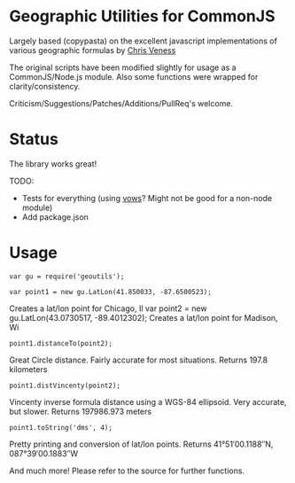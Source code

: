 # Geographic Utilities for CommonJS
Largely based (copypasta) on the excellent javascript implementations of various geographic formulas by [Chris Veness](http://www.movable-type.co.uk/scripts/)

The original scripts have been modified slightly for usage as a CommonJS/Node.js module.  Also some functions were wrapped for clarity/consistency.

Criticism/Suggestions/Patches/Additions/PullReq's welcome.

# Status
The library works great!

TODO:

* Tests for everything (using [vows](http://vowsjs.org/)?  Might not be good for a non-node module)
* Add package.json

# Usage
	var gu = require('geoutils');
	
    var point1 = new gu.LatLon(41.850033, -87.6500523);
Creates a lat/lon point for Chicago, Il
	var point2 = new gu.LatLon(43.0730517, -89.4012302);
Creates a lat/lon point for Madison, Wi
	
	point1.distanceTo(point2);
Great Circle distance.  Fairly accurate for most situations.
Returns 197.8 kilometers
	
	point1.distVincenty(point2);
Vincenty inverse formula distance using a WGS-84 ellipsoid.  Very accurate, but slower.
Returns 197986.973 meters

	point1.toString('dms', 4);
Pretty printing and conversion of lat/lon points.
Returns 41°51′00.1188″N, 087°39′00.1883″W

And much more!  Please refer to the source for further functions.
